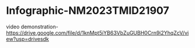 # Infographic-NM2023TMID21907

video demonstration-https://drive.google.com/file/d/1knMpt5iYB63VbZuGUBH0Crn9i2YhqZcV/view?usp=drivesdk
